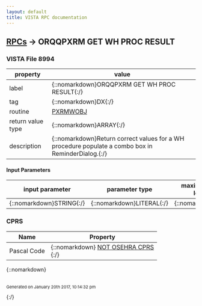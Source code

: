 ```yaml
---
layout: default
title: VISTA RPC documentation
---
```




## [RPCs](TableOfContent.md) &#8594; ORQQPXRM GET WH PROC RESULT 



### VISTA File 8994 


 property | value 
--- | --- 
 label | {::nomarkdown}ORQQPXRM GET WH PROC RESULT{:/}
 tag | {::nomarkdown}DX{:/}
 routine | [PXRMWOBJ](http://code.osehra.org/dox/Routine_PXRMWOBJ_source.html)
 return value type | {::nomarkdown}ARRAY{:/}
 description | {::nomarkdown}Return correct values for a WH procedure populate a combo box in ReminderDialog.{:/}

#### Input Parameters

| input parameter | parameter type | maximum data length | required | description | 
| --- | --- | --- | --- | --- | 
| {::nomarkdown}STRING{:/} | {::nomarkdown}LITERAL{:/} | {::nomarkdown}1{:/} | {::nomarkdown}true{:/} |  | 


### CPRS

 Name | Property 
 --- | --- 
 Pascal Code | {::nomarkdown} <a href="">NOT OSEHRA CPRS</a><br/>{:/}

{::nomarkdown} <br/><br/><p style="font-size: 11px">Generated on January 20th 2017, 10:14:32 pm</p>{:/}